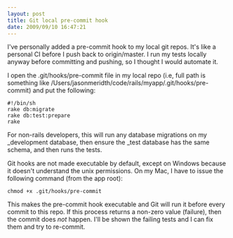 ```yaml
---
layout: post
title: Git local pre-commit hook
date: 2009/09/10 16:47:21
---
```



I've personally added a pre-commit hook to my local git repos. It's like a personal CI before I push back to origin/master. I run my tests locally anyway before committing and pushing, so I thought I would automate it.

I open the .git/hooks/pre-commit file in my local repo (i.e, full path is something like /Users/jasonmeridth/code/rails/myapp/.git/hooks/pre-commit) and put the following:
    
    
    #!/bin/sh
    rake db:migrate
    rake db:test:prepare
    rake
    

For non-rails developers, this will run any database migrations on my _development database, then ensure the _test database has the same schema, and then runs the tests.

Git hooks are not made executable by default, except on Windows because it doesn't understand the unix permissions. On my Mac, I have to issue the following command (from the app root):
    
    
    chmod +x .git/hooks/pre-commit
    

This makes the pre-commit hook executable and Git will run it before every commit to this repo. If this process returns a non-zero value (failure), then the commit does _not_ happen. I'll be shown the failing tests and I can fix them and try to re-commit.